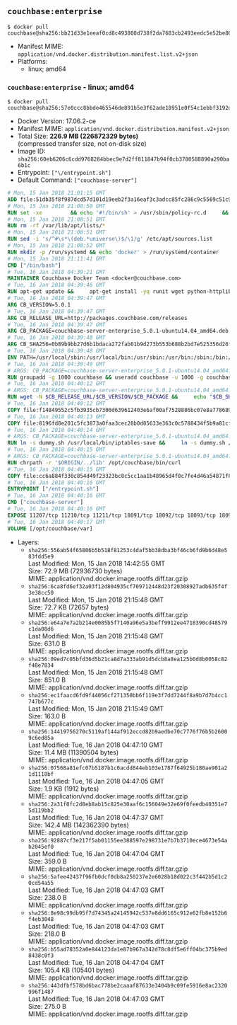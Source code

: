 ## `couchbase:enterprise`

```console
$ docker pull couchbase@sha256:bb21d33e1eeaf0cd8c493808d738f2da7683cb2493eedc5e52be86d67412c41d
```

-	Manifest MIME: `application/vnd.docker.distribution.manifest.list.v2+json`
-	Platforms:
	-	linux; amd64

### `couchbase:enterprise` - linux; amd64

```console
$ docker pull couchbase@sha256:57e0ccc8bbde465546de891b5e3f62ade18951e0f54c1ebbf3192df8c872bfa1
```

-	Docker Version: 17.06.2-ce
-	Manifest MIME: `application/vnd.docker.distribution.manifest.v2+json`
-	Total Size: **226.9 MB (226872329 bytes)**  
	(compressed transfer size, not on-disk size)
-	Image ID: `sha256:60eb6206c6cdd9768284bbec9e7d2ff811847b94f0cb3780588890a290ba6b1c`
-	Entrypoint: `["\/entrypoint.sh"]`
-	Default Command: `["couchbase-server"]`

```dockerfile
# Mon, 15 Jan 2018 21:01:15 GMT
ADD file:51db35f8f987dcd57d101d19eeb2f3a16eaf3c3adcc85fc286c9c5569c51c9b2 in / 
# Mon, 15 Jan 2018 21:08:50 GMT
RUN set -xe 		&& echo '#!/bin/sh' > /usr/sbin/policy-rc.d 	&& echo 'exit 101' >> /usr/sbin/policy-rc.d 	&& chmod +x /usr/sbin/policy-rc.d 		&& dpkg-divert --local --rename --add /sbin/initctl 	&& cp -a /usr/sbin/policy-rc.d /sbin/initctl 	&& sed -i 's/^exit.*/exit 0/' /sbin/initctl 		&& echo 'force-unsafe-io' > /etc/dpkg/dpkg.cfg.d/docker-apt-speedup 		&& echo 'DPkg::Post-Invoke { "rm -f /var/cache/apt/archives/*.deb /var/cache/apt/archives/partial/*.deb /var/cache/apt/*.bin || true"; };' > /etc/apt/apt.conf.d/docker-clean 	&& echo 'APT::Update::Post-Invoke { "rm -f /var/cache/apt/archives/*.deb /var/cache/apt/archives/partial/*.deb /var/cache/apt/*.bin || true"; };' >> /etc/apt/apt.conf.d/docker-clean 	&& echo 'Dir::Cache::pkgcache ""; Dir::Cache::srcpkgcache "";' >> /etc/apt/apt.conf.d/docker-clean 		&& echo 'Acquire::Languages "none";' > /etc/apt/apt.conf.d/docker-no-languages 		&& echo 'Acquire::GzipIndexes "true"; Acquire::CompressionTypes::Order:: "gz";' > /etc/apt/apt.conf.d/docker-gzip-indexes 		&& echo 'Apt::AutoRemove::SuggestsImportant "false";' > /etc/apt/apt.conf.d/docker-autoremove-suggests
# Mon, 15 Jan 2018 21:08:51 GMT
RUN rm -rf /var/lib/apt/lists/*
# Mon, 15 Jan 2018 21:08:51 GMT
RUN sed -i 's/^#\s*\(deb.*universe\)$/\1/g' /etc/apt/sources.list
# Mon, 15 Jan 2018 21:08:52 GMT
RUN mkdir -p /run/systemd && echo 'docker' > /run/systemd/container
# Mon, 15 Jan 2018 21:11:41 GMT
CMD ["/bin/bash"]
# Tue, 16 Jan 2018 04:39:21 GMT
MAINTAINER Couchbase Docker Team <docker@couchbase.com>
# Tue, 16 Jan 2018 04:39:46 GMT
RUN apt-get update &&     apt-get install -yq runit wget python-httplib2 chrpath     lsof lshw sysstat net-tools numactl  &&     apt-get autoremove && apt-get clean &&     rm -rf /var/lib/apt/lists/* /tmp/* /var/tmp/*
# Tue, 16 Jan 2018 04:39:47 GMT
ARG CB_VERSION=5.0.1
# Tue, 16 Jan 2018 04:39:47 GMT
ARG CB_RELEASE_URL=http://packages.couchbase.com/releases
# Tue, 16 Jan 2018 04:39:47 GMT
ARG CB_PACKAGE=couchbase-server-enterprise_5.0.1-ubuntu14.04_amd64.deb
# Tue, 16 Jan 2018 04:39:48 GMT
ARG CB_SHA256=0b89b9bb27d6b1bdaca272fab01b9d273b553b688b2bd7e525356d26fc175ed1
# Tue, 16 Jan 2018 04:39:48 GMT
ENV PATH=/usr/local/sbin:/usr/local/bin:/usr/sbin:/usr/bin:/sbin:/bin:/opt/couchbase/bin:/opt/couchbase/bin/tools:/opt/couchbase/bin/install
# Tue, 16 Jan 2018 04:39:49 GMT
# ARGS: CB_PACKAGE=couchbase-server-enterprise_5.0.1-ubuntu14.04_amd64.deb CB_RELEASE_URL=http://packages.couchbase.com/releases CB_SHA256=0b89b9bb27d6b1bdaca272fab01b9d273b553b688b2bd7e525356d26fc175ed1 CB_VERSION=5.0.1
RUN groupadd -g 1000 couchbase && useradd couchbase -u 1000 -g couchbase -M
# Tue, 16 Jan 2018 04:40:12 GMT
# ARGS: CB_PACKAGE=couchbase-server-enterprise_5.0.1-ubuntu14.04_amd64.deb CB_RELEASE_URL=http://packages.couchbase.com/releases CB_SHA256=0b89b9bb27d6b1bdaca272fab01b9d273b553b688b2bd7e525356d26fc175ed1 CB_VERSION=5.0.1
RUN wget -N $CB_RELEASE_URL/$CB_VERSION/$CB_PACKAGE &&     echo "$CB_SHA256  $CB_PACKAGE" | sha256sum -c - &&     dpkg -i ./$CB_PACKAGE && rm -f ./$CB_PACKAGE
# Tue, 16 Jan 2018 04:40:12 GMT
COPY file:f14849552c5fb3935cb7300d639612403e6af00af7528886bc07e8a778689a7e in /etc/service/couchbase-server/run 
# Tue, 16 Jan 2018 04:40:13 GMT
COPY file:8196fd8e201c5fc3873a0faa3cec28b0d85633e363c0c5788434f5b9a81cfa5b in /usr/local/bin/ 
# Tue, 16 Jan 2018 04:40:14 GMT
# ARGS: CB_PACKAGE=couchbase-server-enterprise_5.0.1-ubuntu14.04_amd64.deb CB_RELEASE_URL=http://packages.couchbase.com/releases CB_SHA256=0b89b9bb27d6b1bdaca272fab01b9d273b553b688b2bd7e525356d26fc175ed1 CB_VERSION=5.0.1
RUN ln -s dummy.sh /usr/local/bin/iptables-save &&     ln -s dummy.sh /usr/local/bin/lvdisplay &&     ln -s dummy.sh /usr/local/bin/vgdisplay &&     ln -s dummy.sh /usr/local/bin/pvdisplay
# Tue, 16 Jan 2018 04:40:15 GMT
# ARGS: CB_PACKAGE=couchbase-server-enterprise_5.0.1-ubuntu14.04_amd64.deb CB_RELEASE_URL=http://packages.couchbase.com/releases CB_SHA256=0b89b9bb27d6b1bdaca272fab01b9d273b553b688b2bd7e525356d26fc175ed1 CB_VERSION=5.0.1
RUN chrpath -r '$ORIGIN/../lib' /opt/couchbase/bin/curl
# Tue, 16 Jan 2018 04:40:15 GMT
COPY file:cc6a884f330c854d49f23323bc8c5cc1aa1b48965d4f0c7fe4d46a54871f866f in / 
# Tue, 16 Jan 2018 04:40:16 GMT
ENTRYPOINT ["/entrypoint.sh"]
# Tue, 16 Jan 2018 04:40:16 GMT
CMD ["couchbase-server"]
# Tue, 16 Jan 2018 04:40:16 GMT
EXPOSE 11207/tcp 11210/tcp 11211/tcp 18091/tcp 18092/tcp 18093/tcp 18094/tcp 8091/tcp 8092/tcp 8093/tcp 8094/tcp
# Tue, 16 Jan 2018 04:40:17 GMT
VOLUME [/opt/couchbase/var]
```

-	Layers:
	-	`sha256:556ab54f65806b5b518f81253c4daf5bb38dba3bf46cb6fd9b6d48e583fdd5e9`  
		Last Modified: Mon, 15 Jan 2018 14:42:55 GMT  
		Size: 72.9 MB (72936730 bytes)  
		MIME: application/vnd.docker.image.rootfs.diff.tar.gzip
	-	`sha256:6ca8fd6ef32a03f12d804935cf709712448d23f20308927adb635f4f3e38cc50`  
		Last Modified: Mon, 15 Jan 2018 21:15:48 GMT  
		Size: 72.7 KB (72657 bytes)  
		MIME: application/vnd.docker.image.rootfs.diff.tar.gzip
	-	`sha256:e64a7e7a2b214e0085b5f7140a96e5a3beff9912ee4718390cd48579c1da08d6`  
		Last Modified: Mon, 15 Jan 2018 21:15:48 GMT  
		Size: 631.0 B  
		MIME: application/vnd.docker.image.rootfs.diff.tar.gzip
	-	`sha256:09ed7c05bfd36d5b21ca8d7a333ab91d5dcb8a8ea125b0d8b0058c82f48e7834`  
		Last Modified: Mon, 15 Jan 2018 21:15:48 GMT  
		Size: 851.0 B  
		MIME: application/vnd.docker.image.rootfs.diff.tar.gzip
	-	`sha256:ec1faacd6fd9f44056cf271350bb6f119e3f7dd7244f8a9b7d7b4cc1747b677c`  
		Last Modified: Mon, 15 Jan 2018 21:15:49 GMT  
		Size: 163.0 B  
		MIME: application/vnd.docker.image.rootfs.diff.tar.gzip
	-	`sha256:14419756270c5119af144af912eccd82b9aedbe70c7776f76b5b26009c6ed85a`  
		Last Modified: Tue, 16 Jan 2018 04:47:10 GMT  
		Size: 11.4 MB (11390504 bytes)  
		MIME: application/vnd.docker.image.rootfs.diff.tar.gzip
	-	`sha256:07568a81efc07b5187b1c0acdd844eb103e1787f64925b180ae901a21d1118bf`  
		Last Modified: Tue, 16 Jan 2018 04:47:05 GMT  
		Size: 1.9 KB (1912 bytes)  
		MIME: application/vnd.docker.image.rootfs.diff.tar.gzip
	-	`sha256:2a31f8fc2d8eb8ab15c825e30aaf6c156049e32e69f0feedb40351e75d119bb2`  
		Last Modified: Tue, 16 Jan 2018 04:47:37 GMT  
		Size: 142.4 MB (142362390 bytes)  
		MIME: application/vnd.docker.image.rootfs.diff.tar.gzip
	-	`sha256:92887cf3e217f5ab01155ee388597e298731e7b7b3710ece4673e54ab2045ef0`  
		Last Modified: Tue, 16 Jan 2018 04:47:04 GMT  
		Size: 359.0 B  
		MIME: application/vnd.docker.image.rootfs.diff.tar.gzip
	-	`sha256:5afee42437f96fb0dcf0db8a250237e2e6028b18d022c3f442b5d1c20cd54a55`  
		Last Modified: Tue, 16 Jan 2018 04:47:03 GMT  
		Size: 238.0 B  
		MIME: application/vnd.docker.image.rootfs.diff.tar.gzip
	-	`sha256:8e98c99db95f7d74345a24145942c537e8dd6165c912e62fb8e152b6f4eb3048`  
		Last Modified: Tue, 16 Jan 2018 04:47:03 GMT  
		Size: 218.0 B  
		MIME: application/vnd.docker.image.rootfs.diff.tar.gzip
	-	`sha256:b55ad78352a0e844123da1e87b967a342d78c8df5e6ff04bc375b9ed8438c0f3`  
		Last Modified: Tue, 16 Jan 2018 04:47:04 GMT  
		Size: 105.4 KB (105401 bytes)  
		MIME: application/vnd.docker.image.rootfs.diff.tar.gzip
	-	`sha256:443dfbf578bd6bac778be2caaaf87633e3404b9c09fe5916e8ac2320996f1487`  
		Last Modified: Tue, 16 Jan 2018 04:47:03 GMT  
		Size: 275.0 B  
		MIME: application/vnd.docker.image.rootfs.diff.tar.gzip
